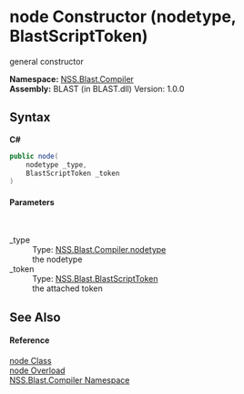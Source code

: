 # node Constructor (nodetype, BlastScriptToken)
 

general constructor

**Namespace:**&nbsp;<a href="N_NSS_Blast_Compiler">NSS.Blast.Compiler</a><br />**Assembly:**&nbsp;BLAST (in BLAST.dll) Version: 1.0.0

## Syntax

**C#**<br />
``` C#
public node(
	nodetype _type,
	BlastScriptToken _token
)
```


#### Parameters
&nbsp;<dl><dt>_type</dt><dd>Type: <a href="T_NSS_Blast_Compiler_nodetype">NSS.Blast.Compiler.nodetype</a><br />the nodetype</dd><dt>_token</dt><dd>Type: <a href="T_NSS_Blast_BlastScriptToken">NSS.Blast.BlastScriptToken</a><br />the attached token</dd></dl>

## See Also


#### Reference
<a href="T_NSS_Blast_Compiler_node">node Class</a><br /><a href="Overload_NSS_Blast_Compiler_node__ctor">node Overload</a><br /><a href="N_NSS_Blast_Compiler">NSS.Blast.Compiler Namespace</a><br />
